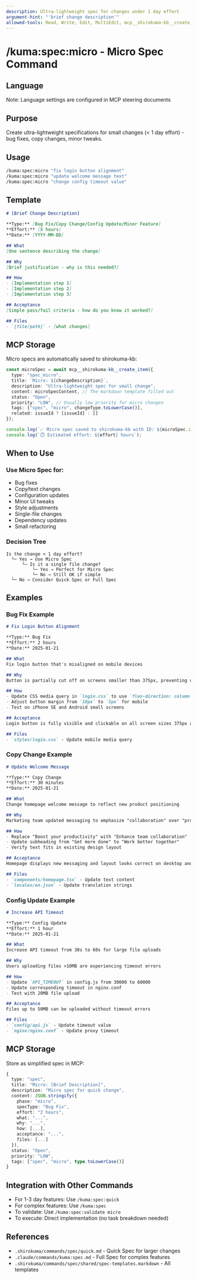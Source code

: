```yaml
---
description: Ultra-lightweight spec for changes under 1 day effort
argument-hint: "'brief change description'"
allowed-tools: Read, Write, Edit, MultiEdit, mcp__shirokuma-kb__create_item, mcp__shirokuma-kb__update_item
---
```


# /kuma:spec:micro - Micro Spec Command

## Language

Note: Language settings are configured in MCP steering documents

## Purpose

Create ultra-lightweight specifications for small changes (< 1 day effort) - bug fixes, copy changes, minor tweaks.

## Usage

```bash
/kuma:spec:micro "fix login button alignment"
/kuma:spec:micro "update welcome message text"
/kuma:spec:micro "change config timeout value"
```

## Template

```markdown
# [Brief Change Description]

**Type:** [Bug Fix/Copy Change/Config Update/Minor Feature]
**Effort:** [X hours]
**Date:** [YYYY-MM-DD]

## What
[One sentence describing the change]

## Why
[Brief justification - why is this needed?]

## How
- [Implementation step 1]
- [Implementation step 2]
- [Implementation step 3]

## Acceptance
[Simple pass/fail criteria - how do you know it worked?]

## Files
- `[file/path]` - [what changes]
```

## MCP Storage

Micro specs are automatically saved to shirokuma-kb:

```typescript
const microSpec = await mcp__shirokuma-kb__create_item({
  type: "spec_micro",
  title: `Micro: ${changeDescription}`,
  description: "Ultra-lightweight spec for small change",
  content: microSpecContent, // The markdown template filled out
  status: "Open",
  priority: "LOW", // Usually low priority for micro changes
  tags: ["spec", "micro", changeType.toLowerCase()],
  related: issueId ? [issueId] : []
});

console.log(`✅ Micro spec saved to shirokuma-kb with ID: ${microSpec.id}`);
console.log(`⏱️ Estimated effort: ${effort} hours`);
```

## When to Use

### Use Micro Spec for:
- Bug fixes
- Copy/text changes
- Configuration updates
- Minor UI tweaks
- Style adjustments
- Single-file changes
- Dependency updates
- Small refactoring

### Decision Tree
```
Is the change < 1 day effort?
  └─ Yes → Use Micro Spec
      └─ Is it a single file change?
          └─ Yes → Perfect for Micro Spec
          └─ No → Still OK if simple
  └─ No → Consider Quick Spec or Full Spec
```

## Examples

### Bug Fix Example
```markdown
# Fix Login Button Alignment

**Type:** Bug Fix
**Effort:** 2 hours
**Date:** 2025-01-21

## What
Fix login button that's misaligned on mobile devices

## Why
Button is partially cut off on screens smaller than 375px, preventing users from logging in

## How
- Update CSS media query in `login.css` to use `flex-direction: column`
- Adjust button margin from `10px` to `5px` for mobile
- Test on iPhone SE and Android small screens

## Acceptance
Login button is fully visible and clickable on all screen sizes 375px and above

## Files
- `styles/login.css` - Update mobile media query
```

### Copy Change Example
```markdown
# Update Welcome Message

**Type:** Copy Change
**Effort:** 30 minutes
**Date:** 2025-01-21

## What
Change homepage welcome message to reflect new product positioning

## Why
Marketing team updated messaging to emphasize "collaboration" over "productivity"

## How
- Replace "Boost your productivity" with "Enhance team collaboration"
- Update subheading from "Get more done" to "Work better together"
- Verify text fits in existing design layout

## Acceptance
Homepage displays new messaging and layout looks correct on desktop and mobile

## Files
- `components/homepage.tsx` - Update text content
- `locales/en.json` - Update translation strings
```

### Config Update Example
```markdown
# Increase API Timeout

**Type:** Config Update
**Effort:** 1 hour
**Date:** 2025-01-21

## What
Increase API timeout from 30s to 60s for large file uploads

## Why
Users uploading files >10MB are experiencing timeout errors

## How
- Update `API_TIMEOUT` in config.js from 30000 to 60000
- Update corresponding timeout in nginx.conf
- Test with 20MB file upload

## Acceptance
Files up to 50MB can be uploaded without timeout errors

## Files
- `config/api.js` - Update timeout value
- `nginx/nginx.conf` - Update proxy timeout
```

## MCP Storage

Store as simplified spec in MCP:

```typescript
{
  type: "spec",
  title: "Micro: [Brief Description]",
  description: "Micro spec for quick change",
  content: JSON.stringify({
    phase: "micro",
    specType: "Bug Fix",
    effort: "2 hours",
    what: "...",
    why: "...",
    how: [...],
    acceptance: "...",
    files: [...]
  }),
  status: "Open",
  priority: "LOW",
  tags: ["spec", "micro", type.toLowerCase()]
}
```

## Integration with Other Commands

- For 1-3 day features: Use `/kuma:spec:quick`
- For complex features: Use `/kuma:spec`
- To validate: Use `/kuma:spec:validate micro`
- To execute: Direct implementation (no task breakdown needed)

## References

- `.shirokuma/commands/spec/quick.md` - Quick Spec for larger changes
- `.claude/commands/kuma:spec.md` - Full Spec for complex features
- `.shirokuma/commands/spec/shared/spec-templates.markdown` - All templates